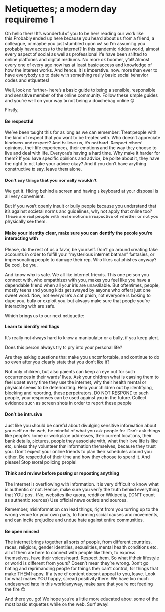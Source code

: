 # Netiquettes; a modern day requireme 1

Oh hello there! It’s wonderful of you to be here reading our work like this.Probably ended up here because you heard about us from a friend, a colleague, or maybe you just stumbled upon us! so I’m assuming you probably have access to the internet? In this pandemic ridden world, almost every aspect of social as well as professional life have been shifted to online platforms and digital mediums. No more ok boomer, y’all! Almost every one of every age now has at least basic access and knowledge of how the internet works. And hence, it is imperative, now, more than ever to have everybody up to date with something really basic social behavior codes and etiquettes!

Well, look no further- here’s a basic guide to being a sensible, responsible and sensitive member of the online community. Follow these simple guides and you’re well on your way to not being a douchebag online 😊

Firstly,


#### Be respectful

We’ve been taught this for as long as we can remember: Treat people with the kind of respect that you want to be treated with. Who doesn’t appreciate kindness and respect? And believe us, it’s not hard. Respect others’ opinions, their life experiences, their emotions and the way they choose to live and deal with life. Everyone’s having a hard time. Why make it harder for them? If you have specific opinions and advice, be polite about it, they have the right to not take your advice okay? And if you don’t have anything constructive to say, leave them alone.

#### Don’t say things that you normally wouldn’t

We get it. Hiding behind a screen and having a keyboard at your disposal is all very convenient.

But if you won’t openly insult or bully people because you understand that it’s against societal norms and guidelines, why not apply that online too? These are real people with real emotions irrespective of whether or not you physically see them.

#### Make your identity clear, make sure you can identify the people you’re interacting with

Please, do the rest of us a favor, be yourself. Don’t go around creating fake accounts in order to fulfill your “mysterious internet batman” fantasies, or impersonating people to damage their rep. Who likes cat phishes anyway? Be cool, be you. 

And know who is safe. We all like internet friends. This one person you connect with, who empathizes with you, makes you feel like you have a dependable friend when all your irls are unavailable. But oftentimes, people, mostly teens and young kids get swayed by anyone who offers just one sweet word. Now, not everyone’s a cat phish, not everyone is looking to dupe you, bully or exploit you, but always make sure that people you’re interacting with are safe.

Which brings us to our next netiquette:

#### Learn to identify red flags

It’s really not always hard to know a manipulator or a bully, if you keep alert.

Does this person always try to pry into your personal life? 

Are they asking questions that make you uncomfortable, and continue to do so even after you clearly state that you don’t like it?

Not only children, but also parents can keep an eye out for such occurrences in their wards’ lives. Ask your children what is causing them to feel upset every time they use the internet, why their health mental or physical seems to be deteriorating. Help your children out by identifying, blocking and reporting, these perpetrators. DO NOT RESPOND to such people, your responses can be used against you in the future. Collect evidence such as screen shots in order to report these people.

#### Don’t be intrusive

Just like you should be careful about divulging sensitive information about yourself on the web, be mindful of what you ask people for. Don’t ask things like people’s home or workplace addresses, their current locations, their bank details, pictures, people they associate with, what their love life is like etc, unless they volunteer that information themselves, because they trust you. Don’t expect your online friends to plan their schedules around you either. Be respectful of their time and how they choose to spend it. And please! Stop moral policing people!

#### Think and review before posting or reposting anything

The Internet is overflowing with information. It is very difficult to know what is authentic or not. Hence, make sure you verify the truth behind everything that YOU post. (No, websites like quora, reddit or Wikipedia, DON’T count as authentic sources) Use official news outlets and sources.

Remember, misinformation can lead things, right from you turning up to the wrong venue for your own party, to harming social causes and movements, and can incite prejudice and undue hate against entire communities.

#### Be open minded

The internet brings together all sorts of people, from different countries, races, religions, gender identities, sexualities, mental health conditions etc. all of them are here to connect with people like them, to express themselves, have their voices heard. Respect them. So what if their lifestyle or world is different from yours? Doesn’t mean they’re wrong. Don’t go hating and reprimanding people for things they can’t control, for things that make THEM happy. If a type of content doesn’t appeal to you, leave. Look for what makes YOU happy, spread positivity there. We have too much undeserved hate in this world anyway, make sure that you’re not feeding the fire 😊

And there you go! We hope you’re a little more educated about some of the most basic etiquettes while on the web. Surf away!
